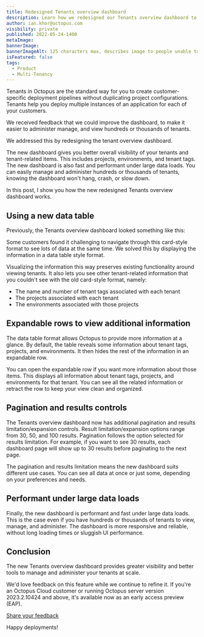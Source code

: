 ```yaml
---
title: Redesigned Tenants overview dashboard
description: Learn how we redesigned our Tenants overview dashboard to make it easier to view and manage thousands of tenants.
author: ian.khor@octopus.com
visibility: private
published: 2022-05-24-1400
metaImage: 
bannerImage: 
bannerImageAlt: 125 characters max, describes image to people unable to see it.
isFeatured: false
tags: 
  - Product
  - Multi-Tenancy
---
```


Tenants in Octopus are the standard way for you to create customer-specific deployment pipelines without duplicating project configurations. Tenants help you deploy multiple instances of an application for each of your customers. 

We received feedback that we could improve the dashboard, to make it easier to administer manage, and view hundreds or thousands of tenants.

We addressed this by redesigning the tenant overview dashboard.

The new dashboard gives you better overall visibility of your tenants and tenant-related items. This includes projects, environments, and tenant tags. The new dashboard is also fast and performant under large data loads. You can easily manage and administer hundreds or thousands of tenants, knowing the dashboard won't hang, crash, or slow down.

In this post, I show you how the new redesigned Tenants overview dashboard works.

## Using a new data table

Previously, the Tenants overview dashboard looked something like this:

Some customers found it challenging to navigate through this card-style format to see lots of data at the same time. We solved this by displaying the information in a data table style format.

Visualizing the information this way preserves existing functionality around viewing tenants. It also lets you see other tenant-related information that you couldn't see with the old card-style format, namely:

- The name and number of tenant tags associated with each tenant
- The projects associated with each tenant
- The environments associated with those projects

## Expandable rows to view additional information

The data table format allows Octopus to provide more information at a glance. By default, the table reveals some information about tenant tags, projects, and environments. It then hides the rest of the information in an expandable row.

You can open the expandable row if you want more information about those items. This displays all information about tenant tags, projects, and environments for that tenant. You can see all the related information or retract the row to keep your view clean and organized.

## Pagination and results controls

The Tenants overview dashboard now has additional pagination and results limitation/expansion controls. Result limitation/expansion options range from 30, 50, and 100 results. Pagination follows the option selected for results limitation. For example, if you want to see 30 results, each dashboard page will show up to 30 results before paginating to the next page.

The pagination and results limitation means the new dashboard suits different use cases. You can see all data at once or just some, depending on your preferences and needs.

## Performant under large data loads

Finally, the new dashboard is performant and fast under large data loads. This is the case even if you have hundreds or thousands of tenants to view, manage, and administer. The dashboard is more responsive and reliable, without long loading times or sluggish UI performance.

## Conclusion

The new Tenants overview dashboard provides greater visibility and better tools to manage and administer your tenants at scale. 

We'd love feedback on this feature while we continue to refine it. If you're an Octopus Cloud customer or running Octopus server version 2023.2.10424 and above, it's available now as an early access preview (EAP). 

<span><a class="btn btn-success" href="https://octopusdeploy.typeform.com/to/CxkblnbR">Share your feedback</a></span>

Happy deployments!